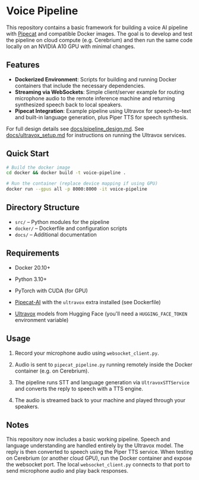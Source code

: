 # Voice Pipeline


This repository contains a basic framework for building a voice AI pipeline with
[Pipecat](https://github.com/spidercat/piepecat) and compatible Docker images.
The goal is to develop and test the pipeline on cloud compute (e.g. Cerebrium)
and then run the same code locally on an NVIDIA A10 GPU with minimal changes.


## Features

- **Dockerized Environment**: Scripts for building and running Docker containers that include the necessary dependencies.
- **Streaming via WebSockets**: Simple client/server example for routing microphone audio to the remote inference machine and returning synthesized speech back to local speakers.
- **Pipecat Integration**: Example pipeline using Ultravox for speech-to-text
  and built-in language generation, plus Piper TTS for speech synthesis.

For full design details see [docs/pipeline_design.md](docs/pipeline_design.md).
See [docs/ultravox_setup.md](docs/ultravox_setup.md) for instructions on running
the Ultravox services.


## Quick Start

```bash
# Build the docker image
cd docker && docker build -t voice-pipeline .

# Run the container (replace device mapping if using GPU)
docker run --gpus all -p 8000:8000 -it voice-pipeline
```

## Directory Structure

- `src/` – Python modules for the pipeline
- `docker/` – Dockerfile and configuration scripts
- `docs/` – Additional documentation

## Requirements

- Docker 20.10+
- Python 3.10+
- PyTorch with CUDA (for GPU)

- [Pipecat-AI](https://pypi.org/project/pipecat-ai/) with the `ultravox` extra
  installed (see Dockerfile)
- [Ultravox](https://github.com/rhasspy/ultravox) models from Hugging Face
  (you'll need a `HUGGING_FACE_TOKEN` environment variable)


## Usage

1. Record your microphone audio using `websocket_client.py`.

2. Audio is sent to `pipecat_pipeline.py` running remotely inside the Docker
   container (e.g. on Cerebrium).
3. The pipeline runs STT and language generation via `UltravoxSTTService`
   and converts the reply to speech with a TTS engine.

4. The audio is streamed back to your machine and played through your speakers.

## Notes


This repository now includes a basic working pipeline. Speech and language
understanding are handled entirely by the Ultravox model. The reply is then
converted to speech using the Piper TTS service. When testing on Cerebrium (or another
cloud GPU), run the Docker container and expose the websocket port. The local
`websocket_client.py` connects to that port to send microphone audio and play
back responses.

